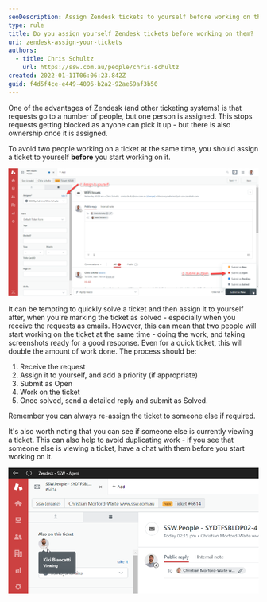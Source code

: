 ```yaml
---
seoDescription: Assign Zendesk tickets to yourself before working on them to avoid duplicated work and ensure ownership.
type: rule
title: Do you assign yourself Zendesk tickets before working on them?
uri: zendesk-assign-your-tickets
authors:
  - title: Chris Schultz
    url: https://ssw.com.au/people/chris-schultz
created: 2022-01-11T06:06:23.842Z
guid: f4d5f4ce-e449-4096-b2a2-92ae59af3b50
---
```


One of the advantages of Zendesk (and other ticketing systems) is that requests go to a number of people, but one person is assigned. This stops requests getting blocked as anyone can pick it up - but there is also ownership once it is assigned.

To avoid two people working on a ticket at the same time, you should assign a ticket to yourself **before** you start working on it.

<!--endintro-->

![Figure: Assign the ticket to yourself before working on it](zendesk-assign.png)

It can be tempting to quickly solve a ticket and then assign it to yourself after, when you're marking the ticket as solved - especially when you receive the requests as emails. However, this can mean that two people will start working on the ticket at the same time - doing the work, and taking screenshots ready for a good response. Even for a quick ticket, this will double the amount of work done. The process should be:

1. Receive the request
2. Assign it to yourself, and add a priority (if appropriate)
3. Submit as Open
4. Work on the ticket
5. Once solved, send a detailed reply and submit as Solved.

Remember you can always re-assign the ticket to someone else if required.

It's also worth noting that you can see if someone else is currently viewing a ticket. This can also help to avoid duplicating work - if you see that someone else is viewing a ticket, have a chat with them before you start working on it.

![Figure: "Also on this ticket" shows who is currently viewing](zendesk-viewing.png)
